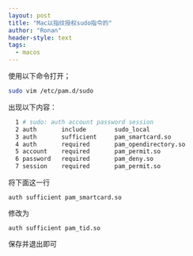 ```yaml
---
layout: post
title: "Mac以指纹授权sudo指令的"
author: "Ronan"
header-style: text
tags:
  - macos
---
```


使用以下命令打开；

```zsh
sudo vim /etc/pam.d/sudo
```

出现以下内容：

```zsh
  1 # sudo: auth account password session
  2 auth       include        sudo_local
  3 auth       sufficient     pam_smartcard.so
  4 auth       required       pam_opendirectory.so
  5 account    required       pam_permit.so
  6 password   required       pam_deny.so
  7 session    required       pam_permit.so
```


将下面这一行

```plain
auth sufficient pam_smartcard.so
```

修改为

```plain
auth sufficient pam_tid.so
```

保存并退出即可

